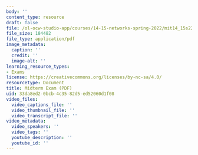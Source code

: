 ```yaml
---
body: ''
content_type: resource
draft: false
file: /ol-ocw-studio-app/courses/14-15-networks-spring-2022/mit14_15s22_midterm.pdf
file_size: 184482
file_type: application/pdf
image_metadata:
  caption: ''
  credit: ''
  image-alt: ''
learning_resource_types:
- Exams
license: https://creativecommons.org/licenses/by-nc-sa/4.0/
resourcetype: Document
title: Midterm Exam (PDF)
uid: 33da8ed2-0bcb-4c35-82d5-ed52060d1f08
video_files:
  video_captions_file: ''
  video_thumbnail_file: ''
  video_transcript_file: ''
video_metadata:
  video_speakers: ''
  video_tags: ''
  youtube_description: ''
  youtube_id: ''
---
```


